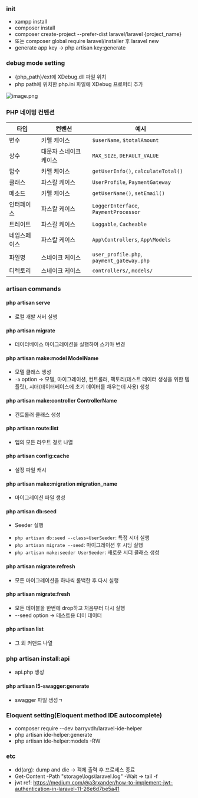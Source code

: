 ### init

- xampp install
- composer install
- composer create-project --prefer-dist laravel/laravel {project_name}
- 또는 composer global require laravel/installer 후 laravel new
- generate app key -> php artisan key:generate

### debug mode setting

- {php_path}/ext에 XDebug.dll 파일 위치
- php path에 위치한 php.ini 파일에 XDebug 프로퍼티 추가

![image.png](assets/image.png)

### PHP 네이밍 컨벤션


| 타입         | 컨벤션                 | 예시                                      |
| ------------ | ---------------------- | ----------------------------------------- |
| 변수         | 카멜 케이스            | `$userName`, `$totalAmount`               |
| 상수         | 대문자 스네이크 케이스 | `MAX_SIZE`, `DEFAULT_VALUE`               |
| 함수         | 카멜 케이스            | `getUserInfo()`, `calculateTotal()`       |
| 클래스       | 파스칼 케이스          | `UserProfile`, `PaymentGateway`           |
| 메소드       | 카멜 케이스            | `getUserName()`, `setEmail()`             |
| 인터페이스   | 파스칼 케이스          | `LoggerInterface`, `PaymentProcessor`     |
| 트레이트     | 파스칼 케이스          | `Loggable`, `Cacheable`                   |
| 네임스페이스 | 파스칼 케이스          | `App\Controllers`, `App\Models`           |
| 파일명       | 스네이크 케이스        | `user_profile.php`, `payment_gateway.php` |
| 디렉토리     | 스네이크 케이스        | `controllers/`, `models/`                 |

### artisan commands

#### php artisan serve

- 로컬 개발 서버 실행

#### php artisan migrate

- 데이터베이스 마이그레이션을 실행하여 스키마 변경

#### php artisan make:model ModelName

- 모델 클래스 생성
- `-a` option -> 모델, 마이그레이션, 컨트롤러, 팩토리(테스트 데이터 생성을 위한 템플릿), 시더(데이터베이스에 초기 데이터를 채우는데 사용) 생성

#### php artisan make:controller ControllerName

- 컨트롤러 클래스 생성

#### php artisan route:list

- 앱의 모든 라우트 경로 나열

#### php artisan config:cache

- 설정 파일 캐시

#### php artisan make:migration migration_name

- 마이그레이션 파일 생성

#### php artisan db:seed

- Seeder 실행

* `php artisan db:seed --class=UserSeeder`: 특정 시더 실행
* `php artisan migrate --seed`: 마이그레이션 후 시딩 실행
* `php artisan make:seeder UserSeeder`: 새로운 시더 클래스 생성

#### php artisan migrate:refresh

- 모든 마이그레이션을 하나씩 롤백한 후 다시 실행

#### php artisan migrate:fresh

- 모든 테이블을 한번에 drop하고 처음부터 다시 실행
- --seed option -> 테스트용 더미 데이터

#### php artisan list

- 그 외 커맨드 나열

### php artisan install:api

- api.php 생성

#### php artisan l5-swagger:generate

- swagger 파일 생성ㄱ

### Eloquent setting(Eloquent method IDE autocomplete)

- composer require --dev barryvdh/laravel-ide-helper
- php artisan ide-helper:generate
- php artisan ide-helper:models -RW

### etc

- dd(arg): dump and die -> 객체 출력 후 프로세스 종료
- Get-Content -Path "storage\\logs\\laravel.log" -Wait -> tail -f
- jwt ref: https://medium.com/@a3rxander/how-to-implement-jwt-authentication-in-laravel-11-26e6d7be5a41
